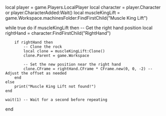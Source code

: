 local player = game.Players.LocalPlayer
local character = player.Character or player.CharacterAdded:Wait()
local muscleKingLift = game.Workspace.machinesFolder:FindFirstChild("Muscle King Lift")

while true do
    if muscleKingLift then
        -- Get the right hand position
        local rightHand = character:FindFirstChild("RightHand")
        
        if rightHand then
            -- Clone the rock
            local clone = muscleKingLift:Clone()
            clone.Parent = game.Workspace
            
            -- Set the new position near the right hand
            clone.CFrame = rightHand.CFrame * CFrame.new(0, 0, -2) -- Adjust the offset as needed
        end
    else
        print("Muscle King Lift not found!")
    end
    
    wait(1) -- Wait for a second before repeating
end
